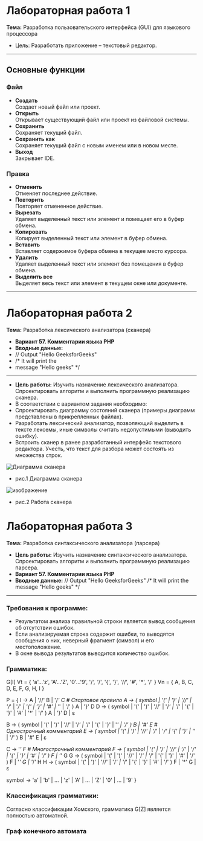 # Лабораторная работа 1  
**Тема:** Разработка пользовательского интерфейса (GUI) для языкового процессора  
- Цель: Разработать приложение – текстовый редактор.
---


## Основные функции  

### Файл  
- **Создать**  
  Создает новый файл или проект.  
- **Открыть**  
  Открывает существующий файл или проект из файловой системы.  
- **Сохранить**  
  Сохраняет текущий файл.  
- **Сохранить как**  
  Сохраняет текущий файл с новым именем или в новом месте.  
- **Выход**  
  Закрывает IDE.  

### Правка  
- **Отменить**  
  Отменяет последнее действие.  
- **Повторить**  
  Повторяет отмененное действие.  
- **Вырезать**  
  Удаляет выделенный текст или элемент и помещает его в буфер обмена.  
- **Копировать**  
  Копирует выделенный текст или элемент в буфер обмена.  
- **Вставить**  
  Вставляет содержимое буфера обмена в текущее место курсора.  
- **Удалить**  
  Удаляет выделенный текст или элемент без помещения в буфер обмена.  
- **Выделить все**  
  Выделяет весь текст или элемент в текущем окне или документе.  

---

# Лабораторная работа 2  
**Тема:** Разработка лексического анализатора (сканера)
- **Вариант 57. Комментарии языка PHP**
- **Вводные данные:**
- // Output "Hello GeeksforGeeks" 
- /* It will print the 
-   message   "Hello geeks" */
---
- **Цель работы:** Изучить назначение лексического анализатора. Спроектировать алгоритм и выполнить программную реализацию сканера.
- В соответствии с вариантом задания необходимо:
- Спроектировать диаграмму состояний сканера (примеры диаграмм представлены в прикрепленных файлах).
- Разработать лексический анализатор, позволяющий выделить в тексте лексемы, иные символы считать недопустимыми (выводить ошибку).
- Встроить сканер в ранее разработанный интерфейс текстового редактора. Учесть, что текст для разбора может состоять из множества строк.
  
![Диаграмма сканера](https://github.com/user-attachments/assets/bc1ba0cb-119b-4fdd-af31-1c66ea73df20)
- рис.1 Диаграмма сканера

![изображение](https://github.com/user-attachments/assets/4998e098-1d80-4233-8dfd-f18ae1e1d808)
- рис.2 Работа сканера

# Лабораторная работа 3
**Тема:** Разработка синтаксического анализатора (парсера)
- **Цель работы:** Изучить назначение синтаксического анализатора. Спроектировать алгоритм и выполнить программную реализацию парсера.
- **Вариант 57. Комментарии языка PHP**
- **Вводные данные:**
 // Output "Hello GeeksforGeeks" 
 /* It will print the 
   message   "Hello geeks" */
---
### Требования к программе:
-    Результатом анализа правильной строки является вывод сообщения об отсутствии ошибок.
-    Если анализируемая строка содержит ошибки, то выводятся сообщения о них, неверный фрагмент (символ) и его местоположение.
-    В окне вывода результатов выводится количество ошибок.
### **Грамматика:**
 G[I]
 Vt = { 'a'...'z', 'A'...'Z', '0'...'9', '/*', '*/', '{', '}', '//', '#', '*', '/' }
 Vn = { A, B, C, D, E, F, G, H, I }
 
 P = {
 I -> A | '//' B | '/*' C                  # Стартовое правило
 A -> ( symbol | '(' | ')' | '//' | '/*' | '*/' | '{' | '}' | '#' | '*' | '/' ) A | '}' D
 D -> ( symbol | '(' | ')' | '//' | '/*' | '*/' | '{' | '}' | '#' | '*' | '/' ) A | '}' D | ε
  
 B -> ( symbol | '(' | ')' | '//' | '/*' | '*/' | '{' | '}' | '*' | '/' ) B | '#' E  # Однострочный комментарий
 E -> ( symbol | '(' | ')' | '//' | '/*' | '*/' | '{' | '}' | '*' | '/' ) B | '#' E | ε
  
 C -> '*' F                                 # Многострочный комментарий
 F -> ( symbol | '(' | ')' | '//' | '/*' | '*/' | '{' | '}' | '#' | '/' ) F | '*' G
 G -> ( symbol | '(' | ')' | '//' | '/*' | '*/' | '{' | '}' | '#' | '/' ) F | '*' G | '*/' H
 H -> ( symbol | '(' | ')' | '//' | '/*' | '*/' | '{' | '}' | '#' | '/' ) F | '*' G | ε

 symbol -> 'a' | 'b' | ... | 'z' | 'A' | ... | 'Z' | '0' | ... | '9'
 }

### **Классификация грамматики:**
 Согласно классификации Хомского, грамматика G[Z] является полностью автоматной.
### **Граф конечного автомата**
